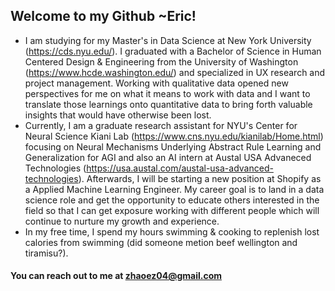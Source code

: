 ## Welcome to my Github ~Eric!

- I am studying for my Master's in Data Science at New York University (https://cds.nyu.edu/). I graduated with a Bachelor of Science in Human Centered Design & Engineering from the University of Washington (https://www.hcde.washington.edu/) and specialized in UX research and project management. Working with qualitative data opened new perspectives for me on what it means to work with data and I want to translate those learnings onto quantitative data to bring forth valuable insights that would have otherwise been lost.
- Currently, I am a graduate research assistant for NYU's Center for Neural Science Kiani Lab (https://www.cns.nyu.edu/kianilab/Home.html) focusing on Neural Mechanisms Underlying Abstract Rule Learning and Generalization for AGI and also an AI intern at Austal USA Advaneced Technologies (https://usa.austal.com/austal-usa-advanced-technologies). Afterwards, I will be starting a new position at Shopify as a Applied Machine Learning Engineer. My career goal is to land in a data science role and get the opportunity to educate others interested in the field so that I can get exposure working with different people which will continue to nurture my growth and experience.
- In my free time, I spend my hours swimming & cooking to replenish lost calories from swimming (did someone metion beef wellington and tiramisu?).

#### You can reach out to me at zhaoez04@gmail.com
